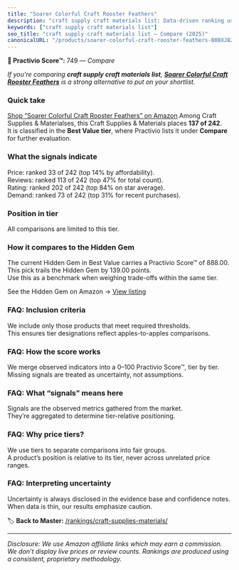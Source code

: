 ```yaml
---
title: "Soarer Colorful Craft Rooster Feathers"
description: "craft supply craft materials list: Data-driven ranking using the Practivio Score™. Positioned by quality, value, demand, findability, momentum."
keywords: ["craft supply craft materials list"]
seo_title: "craft supply craft materials list — Compare (2025)"
canonicalURL: "/products/soarer-colorful-craft-rooster-feathers-B0BXJB2NTY/"
---
```


**🛒 Practivio Score™:** 749 — _Compare_


*If you're comparing **craft supply craft materials list**, **[Soarer Colorful Craft Rooster Feathers](https://www.amazon.com/dp/B0BXJB2NTY?tag=practivio-20)** is a strong alternative to put on your shortlist.*
### Quick take
[Shop “Soarer Colorful Craft Rooster Feathers” on Amazon](https://www.amazon.com/dp/B0BXJB2NTY?tag=practivio-20)
Among Craft Supplies & Materialses, this Craft Supplies & Materials places **137 of 242**.  
It is classified in the **Best Value tier**, where Practivio lists it under **Compare** for further evaluation.

### What the signals indicate
Price: ranked 33 of 242 (top 14% by affordability).  
Reviews: ranked 113 of 242 (top 47% for total count).  
Rating: ranked 202 of 242 (top 84% on star average).  
Demand: ranked 73 of 242 (top 31% for recent purchases).

### Position in tier
All comparisons are limited to this tier.

### How it compares to the Hidden Gem
The current Hidden Gem in Best Value carries a Practivio Score™ of 888.00.  
This pick trails the Hidden Gem by 139.00 points.  
Use this as a benchmark when weighing trade-offs within the same tier.  

See the Hidden Gem on Amazon → [View listing](https://www.amazon.com/dp/B00178QQJ8?tag=practivio-20)

### FAQ: Inclusion criteria
We include only those products that meet required thresholds.  
This ensures tier designations reflect apples-to-apples comparisons.

### FAQ: How the score works
We merge observed indicators into a 0–100 Practivio Score™, tier by tier.  
Missing signals are treated as uncertainty, not assumptions.

### FAQ: What “signals” means here
Signals are the observed metrics gathered from the market.  
They’re aggregated to determine tier-relative positioning.

### FAQ: Why price tiers?
We use tiers to separate comparisons into fair groups.  
A product’s position is relative to its tier, never across unrelated price ranges.

### FAQ: Interpreting uncertainty
Uncertainty is always disclosed in the evidence base and confidence notes.  
When data is thin, our results emphasize caution.

<!-- Missing template for Compare/CompareWithinPriceClass -->


🏷️ **Back to Master:** [/rankings/craft-supplies-materials/](/rankings/craft-supplies-materials/)

---
_Disclosure: We use Amazon affiliate links which may earn a commission. We don’t display live prices or review counts. Rankings are produced using a consistent, proprietary methodology._
